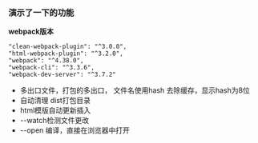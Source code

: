 ### 演示了一下的功能

**webpack版本**

```
"clean-webpack-plugin": "^3.0.0",
"html-webpack-plugin": "^3.2.0",
"webpack": "^4.38.0",
"webpack-cli": "^3.3.6",
"webpack-dev-server": "^3.7.2"
```

- 多出口文件，打包的多出口， 文件名使用hash 去除缓存，显示hash为8位
- 自动清理 dist打包目录
- html模版自动更新插入
- --watch检测文件更改
- --open 编译，直接在浏览器中打开